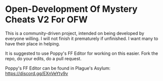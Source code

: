 # Open-Development Of Mystery Cheats V2 For OFW
This is a community-driven project, intended on being developed by everyone willing. I will not finish it prematurely if unfinished. I want many to have their place in helping.

It is suggested to use Poppy's FF Editor for working on this easier.
Fork the repo, do your edits, do a pull request.

Poppy's FF Editor can be found in Plague's Asylum: https://discord.gg/EXnVeYty9v

